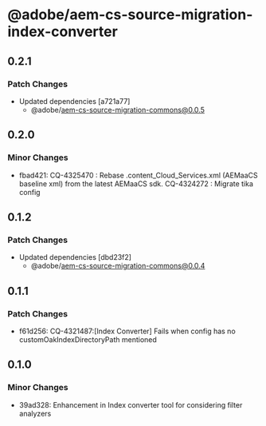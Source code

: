 # @adobe/aem-cs-source-migration-index-converter

## 0.2.1

### Patch Changes

- Updated dependencies [a721a77]
  - @adobe/aem-cs-source-migration-commons@0.0.5

## 0.2.0

### Minor Changes

- fbad421: CQ-4325470 : Rebase .content_Cloud_Services.xml (AEMaaCS baseline xml) from the latest AEMaaCS sdk.
  CQ-4324272 : Migrate tika config

## 0.1.2

### Patch Changes

- Updated dependencies [dbd23f2]
  - @adobe/aem-cs-source-migration-commons@0.0.4

## 0.1.1

### Patch Changes

- f61d256: CQ-4321487:[Index Converter] Fails when config has no customOakIndexDirectoryPath mentioned

## 0.1.0

### Minor Changes

- 39ad328: Enhancement in Index converter tool for considering filter analyzers
